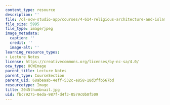 ```yaml
---
content_type: resource
description: ''
file: /ol-ocw-studio-app/courses/4-614-religious-architecture-and-islamic-cultures-fall-2002/fbc792750eda987fd4f30579c0b0f509_2045thumbnail.jpg
file_size: 5995
file_type: image/jpeg
image_metadata:
  caption: ''
  credit: ''
  image-alt: ''
learning_resource_types:
- Lecture Notes
license: https://creativecommons.org/licenses/by-nc-sa/4.0/
ocw_type: OCWImage
parent_title: Lecture Notes
parent_type: CourseSection
parent_uid: 68abeaab-4eff-532c-e858-18d3ffb567bd
resourcetype: Image
title: 2045thumbnail.jpg
uid: fbc79275-0eda-987f-d4f3-0579c0b0f509
---
```


